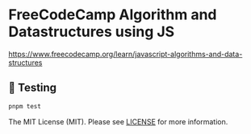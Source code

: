 # FreeCodeCamp Algorithm and Datastructures using JS

https://www.freecodecamp.org/learn/javascript-algorithms-and-data-structures

## 🧪 Testing

```bash
pnpm test
```

The MIT License (MIT). Please see [LICENSE](LICENSE.md) for more information.
